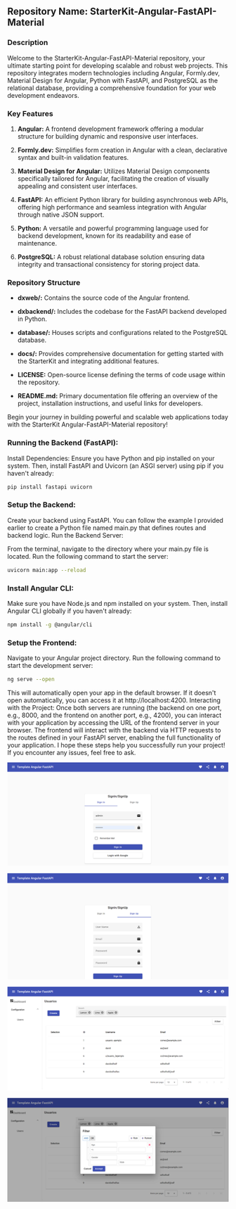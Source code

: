 ## Repository Name: StarterKit-Angular-FastAPI-Material

### Description

Welcome to the StarterKit-Angular-FastAPI-Material repository, your ultimate starting point for developing scalable and robust web projects. This repository integrates modern technologies including Angular, Formly.dev, Material Design for Angular, Python with FastAPI, and PostgreSQL as the relational database, providing a comprehensive foundation for your web development endeavors.

### Key Features

1. **Angular:** A frontend development framework offering a modular structure for building dynamic and responsive user interfaces.
   
2. **Formly.dev:** Simplifies form creation in Angular with a clean, declarative syntax and built-in validation features.
   
3. **Material Design for Angular:** Utilizes Material Design components specifically tailored for Angular, facilitating the creation of visually appealing and consistent user interfaces.
   
4. **FastAPI:** An efficient Python library for building asynchronous web APIs, offering high performance and seamless integration with Angular through native JSON support.
   
5. **Python:** A versatile and powerful programming language used for backend development, known for its readability and ease of maintenance.
   
6. **PostgreSQL:** A robust relational database solution ensuring data integrity and transactional consistency for storing project data.

### Repository Structure

- **dxweb/:** Contains the source code of the Angular frontend.
  
- **dxbackend/:** Includes the codebase for the FastAPI backend developed in Python.
  
- **database/:** Houses scripts and configurations related to the PostgreSQL database.
  
- **docs/:** Provides comprehensive documentation for getting started with the StarterKit and integrating additional features.
  
- **LICENSE:** Open-source license defining the terms of code usage within the repository.
  
- **README.md:** Primary documentation file offering an overview of the project, installation instructions, and useful links for developers.

Begin your journey in building powerful and scalable web applications today with the StarterKit Angular-FastAPI-Material repository!



### Running the Backend (FastAPI):
Install Dependencies:
Ensure you have Python and pip installed on your system. Then, install FastAPI and Uvicorn (an ASGI server) using pip if you haven't already:

```bash
pip install fastapi uvicorn
```

### Setup the Backend:

Create your backend using FastAPI. You can follow the example I provided earlier to create a Python file named main.py that defines routes and backend logic.
Run the Backend Server:

From the terminal, navigate to the directory where your main.py file is located.
Run the following command to start the server:

```bash
uvicorn main:app --reload
```

### Install Angular CLI:
Make sure you have Node.js and npm installed on your system. Then, install Angular CLI globally if you haven't already:

```bash
npm install -g @angular/cli
```

### Setup the Frontend:

Navigate to your Angular project directory.
Run the following command to start the development server:

```bash
ng serve --open
```

This will automatically open your app in the default browser. If it doesn't open automatically, you can access it at http://localhost:4200.
Interacting with the Project:
Once both servers are running (the backend on one port, e.g., 8000, and the frontend on another port, e.g., 4200), you can interact with your application by accessing the URL of the frontend server in your browser.
The frontend will interact with the backend via HTTP requests to the routes defined in your FastAPI server, enabling the full functionality of your application.
I hope these steps help you successfully run your project! If you encounter any issues, feel free to ask.

<p align="center">
  <img src="docs/login.png">
</p>
<p align="center">
  <img src="docs/sign up.png" >
</p>
<p align="center">
  <img src="docs/user.png" >
</p>
<p align="center">
  <img src="docs/filter.png" >
</p>



